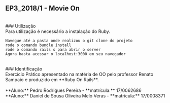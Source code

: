 ## EP3_2018/1 - Movie On
<br/>
### Utilização
<br/>
Para utilização é necessário a instalação do Ruby.<br/>

	Navegue até a pasta onde realizou o git clone do projeto
	rode o comando bundle install 
	rode o comando rails s para abrir o server
	Agora basta acessar o localhost:3000 em seu navegador
<br/>
### Identificação
<br/>
Exercício Prático apresentado na matéria de OO pelo professor Renato Sampaio e produzido em **Ruby On Rails**.<br/>
<br/>**Aluno:** Pedro Rodrigues Pereira - **matrícula:** 17/0062686<br/>
**Aluno:** Daniel de Sousa Oliveira Melo Veras - **matrícula:** 17/0008371</br>
